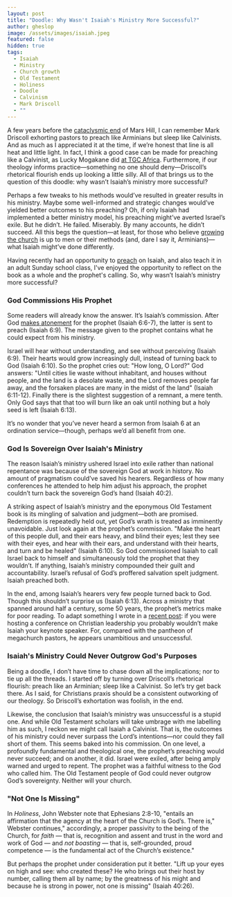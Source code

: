 ```yaml
---
layout: post
title: "Doodle: Why Wasn't Isaiah's Ministry More Successful?"
author: gheslop
image: /assets/images/isaiah.jpeg
featured: false
hidden: true
tags:
  - Isaiah
  - Ministry
  - Church growth
  - Old Testament
  - Holiness
  - Doodle
  - Calvinism
  - Mark Driscoll
  - ""
---
```

A few years before the [cataclysmic end](https://rekindle.co.za/content/2021-09-15-rise-and-fall-of-mars-hill) of Mars Hill, I can remember Mark Driscoll exhorting pastors to preach like Arminians but sleep like Calvinists. And as much as I appreciated it at the time, if we’re honest that line is all heat and little light. In fact, I think a good case can be made for preaching like a Calvinist, as Lucky Mogakane did [at TGC Africa](https://africa.thegospelcoalition.org/article/preach-confidently-in-the-knowledge-of-gods-effectual-call/). Furthermore, if our theology informs practice—something no one should deny—Driscoll’s rhetorical flourish ends up looking a little silly. All of that brings us to the question of this doodle: why wasn’t Isaiah’s ministry more successful?

Perhaps a few tweaks to his methods would’ve resulted in greater results in his ministry. Maybe some well-informed and strategic changes would’ve yielded better outcomes to his preaching? Oh, if only Isaiah had implemented a better ministry model, his preaching might’ve averted Israel’s exile. But he didn’t. He failed. Miserably. By many accounts, he didn’t succeed. All this begs the question—at least, for those who believe [growing the church](https://rekindle.co.za/content/pastor-god-grows-churches/) is up to men or their methods (and, dare I say it, Arminians)—what Isaiah might’ve done differently.

Having recently had an opportunity to [preach](https://sermons.unionchapel.co.za/sermons/54775/holy-holy-holy/) on Isaiah, and also teach it in an adult Sunday school class, I've enjoyed the opportunity to reflect on the book as a whole and the prophet's calling. So, why wasn’t Isaiah’s ministry more successful?

### God Commissions His Prophet

Some readers will already know the answer. It’s Isaiah’s commission. After God [makes atonement](https://rekindle.co.za/content/2020-07-08-critique-christus-victor) for the prophet (Isaiah 6:6-7), the latter is sent to preach (Isaiah 6:9). The message given to the prophet contains what he could expect from his ministry.

Israel will hear without understanding, and see without perceiving (Isaiah 6:9). Their hearts would grow increasingly dull, instead of turning back to God (Isaiah 6:10). So the prophet cries out: "How long, O Lord?" God answers: "Until cities lie waste without inhabitant, and houses without people, and the land is a desolate waste, and the Lord removes people far away, and the forsaken places are many in the midst of the land" (Isaiah 6:11-12). Finally there is the slightest suggestion of a remnant, a mere tenth. Only God says that that too will burn like an oak until nothing but a holy seed is left (Isaiah 6:13).

It’s no wonder that you’ve never heard a sermon from Isaiah 6 at an ordination service—though, perhaps we’d all benefit from one.

### God Is Sovereign Over Isaiah's Ministry

The reason Isaiah’s ministry ushered Israel into exile rather than national repentance was because of the sovereign God at work in history. No amount of pragmatism could’ve saved his hearers. Regardless of how many conferences he attended to help him adjust his approach, the prophet couldn’t turn back the sovereign God’s hand (Isaiah 40:2).

A striking aspect of Isaiah’s ministry and the eponymous Old Testament book is its mingling of salvation and judgment—both are promised. Redemption is repeatedly held out, yet God’s wrath is treated as imminently unavoidable. Just look again at the prophet’s commission. "Make the heart of this people dull, and their ears heavy, and blind their eyes; lest they see with their eyes, and hear with their ears, and understand with their hearts, and turn and be healed" (Isaiah 6:10). So God commissioned Isaiah to call Israel back to himself and simultaneously told the prophet that they wouldn’t. If anything, Isaiah’s ministry compounded their guilt and accountability. Israel’s refusal of God’s proffered salvation spelt judgment. Isaiah preached both.

In the end, among Isaiah’s hearers very few people turned back to God. Though this shouldn’t surprise us (Isaiah 6:13). Across a ministry that spanned around half a century, some 50 years, the prophet’s metrics make for poor reading. To adapt something I wrote in a [recent post](https://rekindle.co.za/content/2023-10-11-six-propositions-on-church-size): if you were hosting a conference on Christian leadership you probably wouldn’t make Isaiah your keynote speaker. For, compared with the pantheon of megachurch pastors, he appears unambitious and unsuccessful.

### Isaiah's Ministry Could Never Outgrow God's Purposes

Being a doodle, I don’t have time to chase down all the implications; nor to tie up all the threads. I started off by turning over Driscoll’s rhetorical flourish: preach like an Arminian; sleep like a Calvinist. So let’s try get back there. As I said, for Christians praxis should be a consistent outworking of our theology. So Driscoll’s exhortation was foolish, in the end.

Likewise, the conclusion that Isaiah’s ministry was unsuccessful is a stupid one. And while Old Testament scholars will take umbrage with me labelling him as such, I reckon we might call Isaiah a Calvinist. That is, the outcomes of his ministry could never surpass the Lord’s intentions—nor could they fall short of them. This seems baked into his commission. On one level, a profoundly fundamental and theological one, the prophet’s preaching would never succeed; and on another, it did. Israel were exiled, after being amply warned and urged to repent. The prophet was a faithful witness to the God who called him. The Old Testament people of God could never outgrow God’s sovereignty. Neither will your church.

### "Not One Is Missing"

In *Holiness*, John Webster note that Ephesians 2:8-10, "entails an affirmation that the agency at the heart of the Church is God’s. There is," Webster continues," accordingly, a proper passivity to the being of the Church, for *faith* — that is, recognition and assent and trust in the word and work of God — and *not boasting* — that is, self-grounded, proud competence — is the fundamental act of the Church’s existence."

But perhaps the prophet under consideration put it better. "Lift up your eyes on high and see: who created these? He who brings out their host by number, calling them all by name; by the greatness of his might and because he is strong in power, not one is missing" (Isaiah 40:26).